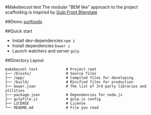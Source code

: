 #Makebecool test
The modular "BEM like" approach to the project scaffolding is inspired by [Gulp Front Bilerplate](https://github.com/zoxon/gulp-front)

##Demo
[sunfoods](http://sunfoods.surge.sh/)

##Quick start

* Install dev-dependencies `npm i`
* Install dependencies `bower i`
* Launch watchers and server `gulp`

##Directory Layout

	makebecool test             # Project root
	├── /blocks/                # Source files
	├── /app/                   # Compiled files for developing
	├── /build/                 # Minified files for production
	├── bower.json              # The list of 3rd party libraries and utilities
	├── package.json            # Dependencies for node.js
	├── gulpfile.js             # gulp.js config
	├── LICENSE                 # License
	└── README.md               # File you read